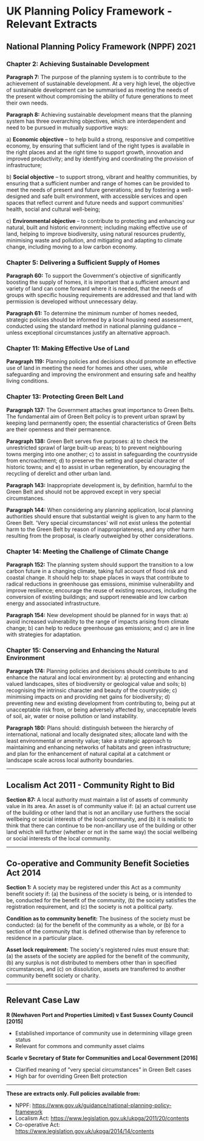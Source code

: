 # UK Planning Policy Framework - Relevant Extracts

## National Planning Policy Framework (NPPF) 2021

### Chapter 2: Achieving Sustainable Development

**Paragraph 7:** The purpose of the planning system is to contribute to the achievement of sustainable development. At a very high level, the objective of sustainable development can be summarised as meeting the needs of the present without compromising the ability of future generations to meet their own needs.

**Paragraph 8:** Achieving sustainable development means that the planning system has three overarching objectives, which are interdependent and need to be pursued in mutually supportive ways:

a) **Economic objective** – to help build a strong, responsive and competitive economy, by ensuring that sufficient land of the right types is available in the right places and at the right time to support growth, innovation and improved productivity; and by identifying and coordinating the provision of infrastructure;

b) **Social objective** – to support strong, vibrant and healthy communities, by ensuring that a sufficient number and range of homes can be provided to meet the needs of present and future generations; and by fostering a well-designed and safe built environment, with accessible services and open spaces that reflect current and future needs and support communities' health, social and cultural well-being;

c) **Environmental objective** – to contribute to protecting and enhancing our natural, built and historic environment; including making effective use of land, helping to improve biodiversity, using natural resources prudently, minimising waste and pollution, and mitigating and adapting to climate change, including moving to a low carbon economy.

### Chapter 5: Delivering a Sufficient Supply of Homes

**Paragraph 60:** To support the Government's objective of significantly boosting the supply of homes, it is important that a sufficient amount and variety of land can come forward where it is needed, that the needs of groups with specific housing requirements are addressed and that land with permission is developed without unnecessary delay.

**Paragraph 61:** To determine the minimum number of homes needed, strategic policies should be informed by a local housing need assessment, conducted using the standard method in national planning guidance – unless exceptional circumstances justify an alternative approach.

### Chapter 11: Making Effective Use of Land

**Paragraph 119:** Planning policies and decisions should promote an effective use of land in meeting the need for homes and other uses, while safeguarding and improving the environment and ensuring safe and healthy living conditions.

### Chapter 13: Protecting Green Belt Land

**Paragraph 137:** The Government attaches great importance to Green Belts. The fundamental aim of Green Belt policy is to prevent urban sprawl by keeping land permanently open; the essential characteristics of Green Belts are their openness and their permanence.

**Paragraph 138:** Green Belt serves five purposes:
a) to check the unrestricted sprawl of large built-up areas;
b) to prevent neighbouring towns merging into one another;
c) to assist in safeguarding the countryside from encroachment;
d) to preserve the setting and special character of historic towns; and
e) to assist in urban regeneration, by encouraging the recycling of derelict and other urban land.

**Paragraph 143:** Inappropriate development is, by definition, harmful to the Green Belt and should not be approved except in very special circumstances.

**Paragraph 144:** When considering any planning application, local planning authorities should ensure that substantial weight is given to any harm to the Green Belt. 'Very special circumstances' will not exist unless the potential harm to the Green Belt by reason of inappropriateness, and any other harm resulting from the proposal, is clearly outweighed by other considerations.

### Chapter 14: Meeting the Challenge of Climate Change

**Paragraph 152:** The planning system should support the transition to a low carbon future in a changing climate, taking full account of flood risk and coastal change. It should help to: shape places in ways that contribute to radical reductions in greenhouse gas emissions, minimise vulnerability and improve resilience; encourage the reuse of existing resources, including the conversion of existing buildings; and support renewable and low carbon energy and associated infrastructure.

**Paragraph 154:** New development should be planned for in ways that:
a) avoid increased vulnerability to the range of impacts arising from climate change;
b) can help to reduce greenhouse gas emissions; and
c) are in line with strategies for adaptation.

### Chapter 15: Conserving and Enhancing the Natural Environment

**Paragraph 174:** Planning policies and decisions should contribute to and enhance the natural and local environment by:
a) protecting and enhancing valued landscapes, sites of biodiversity or geological value and soils;
b) recognising the intrinsic character and beauty of the countryside;
c) minimising impacts on and providing net gains for biodiversity;
d) preventing new and existing development from contributing to, being put at unacceptable risk from, or being adversely affected by, unacceptable levels of soil, air, water or noise pollution or land instability.

**Paragraph 180:** Plans should: distinguish between the hierarchy of international, national and locally designated sites; allocate land with the least environmental or amenity value; take a strategic approach to maintaining and enhancing networks of habitats and green infrastructure; and plan for the enhancement of natural capital at a catchment or landscape scale across local authority boundaries.

---

## Localism Act 2011 - Community Right to Bid

**Section 87:** A local authority must maintain a list of assets of community value in its area. An asset is of community value if:
(a) an actual current use of the building or other land that is not an ancillary use furthers the social wellbeing or social interests of the local community, and
(b) it is realistic to think that there can continue to be non-ancillary use of the building or other land which will further (whether or not in the same way) the social wellbeing or social interests of the local community.

---

## Co-operative and Community Benefit Societies Act 2014

**Section 1:** A society may be registered under this Act as a community benefit society if:
(a) the business of the society is being, or is intended to be, conducted for the benefit of the community,
(b) the society satisfies the registration requirement, and
(c) the society is not a political party.

**Condition as to community benefit:**
The business of the society must be conducted:
(a) for the benefit of the community as a whole, or
(b) for a section of the community that is defined otherwise than by reference to residence in a particular place.

**Asset lock requirement:**
The society's registered rules must ensure that:
(a) the assets of the society are applied for the benefit of the community,
(b) any surplus is not distributed to members other than in specified circumstances, and
(c) on dissolution, assets are transferred to another community benefit society or charity.

---

## Relevant Case Law

**R (Newhaven Port and Properties Limited) v East Sussex County Council [2015]**

- Established importance of community use in determining village green status
- Relevant for commons and community asset claims

**Scarle v Secretary of State for Communities and Local Government [2016]**

- Clarified meaning of "very special circumstances" in Green Belt cases
- High bar for overriding Green Belt protection

---

**These are extracts only. Full policies available from:**

- NPPF: https://www.gov.uk/guidance/national-planning-policy-framework
- Localism Act: https://www.legislation.gov.uk/ukpga/2011/20/contents
- Co-operative Act: https://www.legislation.gov.uk/ukpga/2014/14/contents
